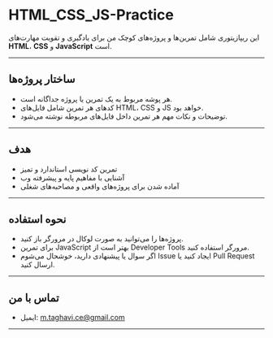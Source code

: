# HTML_CSS_JS-Practice

این ریپازیتوری شامل تمرین‌ها و پروژه‌های کوچک من برای یادگیری و تقویت مهارت‌های **HTML**، **CSS** و **JavaScript** است.

---

## ساختار پروژه‌ها

- هر پوشه مربوط به یک تمرین یا پروژه جداگانه است.
- کدهای هر تمرین شامل فایل‌های HTML، CSS و JS خواهد بود.
- توضیحات و نکات مهم هر تمرین داخل فایل‌های مربوطه نوشته می‌شود.

---

## هدف

- تمرین کد نویسی استاندارد و تمیز  
- آشنایی با مفاهیم پایه و پیشرفته وب  
- آماده شدن برای پروژه‌های واقعی و مصاحبه‌های شغلی

---

## نحوه استفاده

- پروژه‌ها را می‌توانید به صورت لوکال در مرورگر باز کنید.  
- برای تمرین JavaScript بهتر است از Developer Tools مرورگر استفاده کنید.  
- اگر سوال یا پیشنهادی دارید، خوشحال می‌شوم Issue ایجاد کنید یا Pull Request ارسال کنید.

---

## تماس با من

- ایمیل: m.taghavi.ce@gmail.com

---
